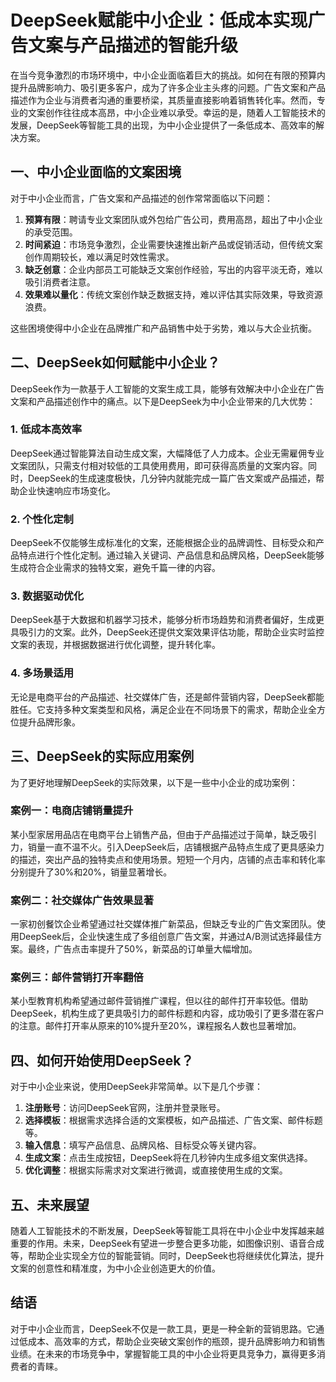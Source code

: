 # DeepSeek赋能中小企业：低成本实现广告文案与产品描述的智能升级

在当今竞争激烈的市场环境中，中小企业面临着巨大的挑战。如何在有限的预算内提升品牌影响力、吸引更多客户，成为了许多企业主头疼的问题。广告文案和产品描述作为企业与消费者沟通的重要桥梁，其质量直接影响着销售转化率。然而，专业的文案创作往往成本高昂，中小企业难以承受。幸运的是，随着人工智能技术的发展，DeepSeek等智能工具的出现，为中小企业提供了一条低成本、高效率的解决方案。

## 一、中小企业面临的文案困境

对于中小企业而言，广告文案和产品描述的创作常常面临以下问题：

1. **预算有限**：聘请专业文案团队或外包给广告公司，费用高昂，超出了中小企业的承受范围。
2. **时间紧迫**：市场竞争激烈，企业需要快速推出新产品或促销活动，但传统文案创作周期较长，难以满足时效性需求。
3. **缺乏创意**：企业内部员工可能缺乏文案创作经验，写出的内容平淡无奇，难以吸引消费者注意。
4. **效果难以量化**：传统文案创作缺乏数据支持，难以评估其实际效果，导致资源浪费。

这些困境使得中小企业在品牌推广和产品销售中处于劣势，难以与大企业抗衡。

## 二、DeepSeek如何赋能中小企业？

DeepSeek作为一款基于人工智能的文案生成工具，能够有效解决中小企业在广告文案和产品描述创作中的痛点。以下是DeepSeek为中小企业带来的几大优势：

### 1. **低成本高效率**

DeepSeek通过智能算法自动生成文案，大幅降低了人力成本。企业无需雇佣专业文案团队，只需支付相对较低的工具使用费用，即可获得高质量的文案内容。同时，DeepSeek的生成速度极快，几分钟内就能完成一篇广告文案或产品描述，帮助企业快速响应市场变化。

### 2. **个性化定制**

DeepSeek不仅能够生成标准化的文案，还能根据企业的品牌调性、目标受众和产品特点进行个性化定制。通过输入关键词、产品信息和品牌风格，DeepSeek能够生成符合企业需求的独特文案，避免千篇一律的内容。

### 3. **数据驱动优化**

DeepSeek基于大数据和机器学习技术，能够分析市场趋势和消费者偏好，生成更具吸引力的文案。此外，DeepSeek还提供文案效果评估功能，帮助企业实时监控文案的表现，并根据数据进行优化调整，提升转化率。

### 4. **多场景适用**

无论是电商平台的产品描述、社交媒体广告，还是邮件营销内容，DeepSeek都能胜任。它支持多种文案类型和风格，满足企业在不同场景下的需求，帮助企业全方位提升品牌形象。

## 三、DeepSeek的实际应用案例

为了更好地理解DeepSeek的实际效果，以下是一些中小企业的成功案例：

### 案例一：电商店铺销量提升

某小型家居用品店在电商平台上销售产品，但由于产品描述过于简单，缺乏吸引力，销量一直不温不火。引入DeepSeek后，店铺根据产品特点生成了更具感染力的描述，突出产品的独特卖点和使用场景。短短一个月内，店铺的点击率和转化率分别提升了30%和20%，销量显著增长。

### 案例二：社交媒体广告效果显著

一家初创餐饮企业希望通过社交媒体推广新菜品，但缺乏专业的广告文案团队。使用DeepSeek后，企业快速生成了多组创意广告文案，并通过A/B测试选择最佳方案。最终，广告点击率提升了50%，新菜品的订单量大幅增加。

### 案例三：邮件营销打开率翻倍

某小型教育机构希望通过邮件营销推广课程，但以往的邮件打开率较低。借助DeepSeek，机构生成了更具吸引力的邮件标题和内容，成功吸引了更多潜在客户的注意。邮件打开率从原来的10%提升至20%，课程报名人数也显著增加。

## 四、如何开始使用DeepSeek？

对于中小企业来说，使用DeepSeek非常简单。以下是几个步骤：

1. **注册账号**：访问DeepSeek官网，注册并登录账号。
2. **选择模板**：根据需求选择合适的文案模板，如产品描述、广告文案、邮件标题等。
3. **输入信息**：填写产品信息、品牌风格、目标受众等关键内容。
4. **生成文案**：点击生成按钮，DeepSeek将在几秒钟内生成多组文案供选择。
5. **优化调整**：根据实际需求对文案进行微调，或直接使用生成的文案。

## 五、未来展望

随着人工智能技术的不断发展，DeepSeek等智能工具将在中小企业中发挥越来越重要的作用。未来，DeepSeek有望进一步整合更多功能，如图像识别、语音合成等，帮助企业实现全方位的智能营销。同时，DeepSeek也将继续优化算法，提升文案的创意性和精准度，为中小企业创造更大的价值。

## 结语

对于中小企业而言，DeepSeek不仅是一款工具，更是一种全新的营销思路。它通过低成本、高效率的方式，帮助企业突破文案创作的瓶颈，提升品牌影响力和销售业绩。在未来的市场竞争中，掌握智能工具的中小企业将更具竞争力，赢得更多消费者的青睐。